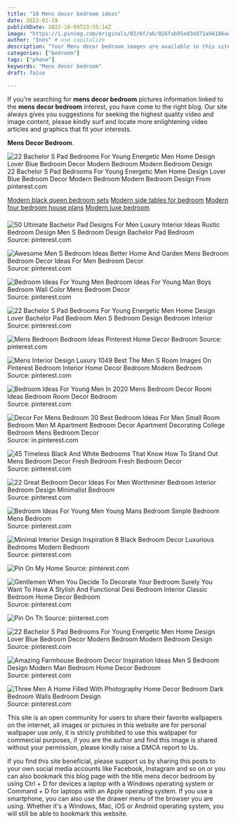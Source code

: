 ```yaml
---
title: "18 Mens decor bedroom ideas"
date: 2022-01-19
publishDate: 2022-10-09T23:55:14Z
image: "https://i.pinimg.com/originals/02/6f/ab/026fab95ed3dd71a94186ad9f12cb25f.jpg"
author: "Ines" # use capitalize
description: "Your Mens decor bedroom images are available in this site. Mens decor bedroom are a topic that is being searched for and liked by netizens today. You can Get the Mens decor bedroom files here. Download all free vectors."
categories: ["bedroom"]
tags: ["phone"]
keywords: "Mens decor bedroom"
draft: false

---
```


If you're searching for **mens decor bedroom** pictures information linked to the **mens decor bedroom** interest, you have come to the right  blog.  Our site always  gives you  suggestions  for seeking  the highest  quality video and image  content, please kindly surf and locate more enlightening video articles and graphics  that fit your interests.

**Mens Decor Bedroom**. 

![22 Bachelor S Pad Bedrooms For Young Energetic Men Home Design Lover Blue Bedroom Decor Modern Bedroom Modern Bedroom Design](https://i.pinimg.com/736x/62/1a/72/621a72f68c050c2ac12f14c09fac4290--mens-bedroom-design-bedroom-interior-design.jpg "22 Bachelor S Pad Bedrooms For Young Energetic Men Home Design Lover Blue Bedroom Decor Modern Bedroom Modern Bedroom Design")
22 Bachelor S Pad Bedrooms For Young Energetic Men Home Design Lover Blue Bedroom Decor Modern Bedroom Modern Bedroom Design From pinterest.com

[Modern black queen bedroom sets](/modern-black-queen-bedroom-sets/)
[Modern side tables for bedroom](/modern-side-tables-for-bedroom/)
[Modern four bedroom house plans](/modern-four-bedroom-house-plans/)
[Modern luxe bedroom](/modern-luxe-bedroom/)



### 

 


![50 Ultimate Bachelor Pad Designs For Men Luxury Interior Ideas Rustic Bedroom Design Men S Bedroom Design Bachelor Pad Bedroom](https://i.pinimg.com/564x/c1/74/9d/c1749dd7fc7bc322051d89afa6b78839.jpg "50 Ultimate Bachelor Pad Designs For Men Luxury Interior Ideas Rustic Bedroom Design Men S Bedroom Design Bachelor Pad Bedroom")
Source: pinterest.com

 

![Awesome Men S Bedroom Ideas Better Home And Garden Mens Bedroom Bedroom Decor Ideas For Men Bedroom Decor](https://i.pinimg.com/originals/4a/0d/c2/4a0dc2c71cbc13c070ad1279607a3ea9.jpg "Awesome Men S Bedroom Ideas Better Home And Garden Mens Bedroom Bedroom Decor Ideas For Men Bedroom Decor")
Source: pinterest.com

 

![Bedroom Ideas For Young Men Bedroom Ideas For Young Man Boys Bedroom Wall Color Mens Bedroom Decor](https://i.pinimg.com/736x/9d/5b/93/9d5b935cbd039ba7ed0b07ec2984169f.jpg "Bedroom Ideas For Young Men Bedroom Ideas For Young Man Boys Bedroom Wall Color Mens Bedroom Decor")
Source: pinterest.com

 

![22 Bachelor S Pad Bedrooms For Young Energetic Men Home Design Lover Bachelor Pad Bedroom Men S Bedroom Design Bedroom Interior](https://i.pinimg.com/originals/2a/b4/80/2ab480f4b648b1e591c670f4a2a561a7.jpg "22 Bachelor S Pad Bedrooms For Young Energetic Men Home Design Lover Bachelor Pad Bedroom Men S Bedroom Design Bedroom Interior")
Source: pinterest.com

 

![Mens Bedroom Bedroom Ideas Pinterest Home Decor Bedroom](https://i.pinimg.com/originals/df/2f/44/df2f44064a09b8a95ed8713a3af5fc3b.jpg "Mens Bedroom Bedroom Ideas Pinterest Home Decor Bedroom")
Source: pinterest.com

 

![Mens Interior Design Luxury 1049 Best The Men S Room Images On Pinterest Bedroom Interior Home Decor Bedroom Modern Bedroom](https://i.pinimg.com/736x/81/86/c4/8186c41ff22cf174a969ab825e1fc6c0.jpg "Mens Interior Design Luxury 1049 Best The Men S Room Images On Pinterest Bedroom Interior Home Decor Bedroom Modern Bedroom")
Source: pinterest.com

 

![Bedroom Ideas For Young Men In 2020 Mens Bedroom Decor Room Ideas Bedroom Room Decor Bedroom](https://i.pinimg.com/originals/52/03/90/520390d9b35c52c8e1727cf9a74bc403.jpg "Bedroom Ideas For Young Men In 2020 Mens Bedroom Decor Room Ideas Bedroom Room Decor Bedroom")
Source: pinterest.com

 

![Decor For Mens Bedroom 30 Best Bedroom Ideas For Men Small Room Bedroom Men M Apartment Bedroom Decor Apartment Decorating College Bedroom Mens Bedroom Decor](https://i.pinimg.com/originals/9f/25/e9/9f25e94e225b3721aa99f7576750b9e6.jpg "Decor For Mens Bedroom 30 Best Bedroom Ideas For Men Small Room Bedroom Men M Apartment Bedroom Decor Apartment Decorating College Bedroom Mens Bedroom Decor")
Source: in.pinterest.com

 

![45 Timeless Black And White Bedrooms That Know How To Stand Out Mens Bedroom Decor Fresh Bedroom Fresh Bedroom Decor](https://i.pinimg.com/originals/49/16/3e/49163eb8bbc873850a01aaee3e5f791e.jpg "45 Timeless Black And White Bedrooms That Know How To Stand Out Mens Bedroom Decor Fresh Bedroom Fresh Bedroom Decor")
Source: pinterest.com

 

![22 Great Bedroom Decor Ideas For Men Worthminer Bedroom Interior Bedroom Design Minimalist Bedroom](https://i.pinimg.com/originals/b8/18/62/b81862a381d744ccc7ce29ef7abe4a3f.jpg "22 Great Bedroom Decor Ideas For Men Worthminer Bedroom Interior Bedroom Design Minimalist Bedroom")
Source: pinterest.com

 

![Bedroom Ideas For Young Men Young Mans Bedroom Simple Bedroom Mens Bedroom](https://i.pinimg.com/736x/46/76/37/467637317bb7eb263ed63a1fd6b34dc7.jpg "Bedroom Ideas For Young Men Young Mans Bedroom Simple Bedroom Mens Bedroom")
Source: pinterest.com

 

![Minimal Interior Design Inspiration 8 Black Bedroom Decor Luxurious Bedrooms Modern Bedroom](https://i.pinimg.com/736x/a7/9a/7c/a79a7c6185acc51eefa9ccc79a271c28--interior-design-inspiration-interiordesign.jpg "Minimal Interior Design Inspiration 8 Black Bedroom Decor Luxurious Bedrooms Modern Bedroom")
Source: pinterest.com

 

![Pin On My Home](https://i.pinimg.com/originals/3d/30/0f/3d300f0c150175b7ebc5fd94305f0513.jpg "Pin On My Home")
Source: pinterest.com

 

![Gentlemen When You Decide To Decorate Your Bedroom Surely You Want To Have A Stylish And Functional Desi Bedroom Interior Classic Bedroom Home Decor Bedroom](https://i.pinimg.com/736x/b1/64/3f/b1643f81d55aaff7ecb8545acd3cfd52.jpg "Gentlemen When You Decide To Decorate Your Bedroom Surely You Want To Have A Stylish And Functional Desi Bedroom Interior Classic Bedroom Home Decor Bedroom")
Source: pinterest.com

 

![Pin On Th](https://i.pinimg.com/originals/59/eb/ad/59ebadd817f7bc8d807ad5f3f607c0e8.jpg "Pin On Th")
Source: pinterest.com

 

![22 Bachelor S Pad Bedrooms For Young Energetic Men Home Design Lover Blue Bedroom Decor Modern Bedroom Modern Bedroom Design](https://i.pinimg.com/736x/62/1a/72/621a72f68c050c2ac12f14c09fac4290--mens-bedroom-design-bedroom-interior-design.jpg "22 Bachelor S Pad Bedrooms For Young Energetic Men Home Design Lover Blue Bedroom Decor Modern Bedroom Modern Bedroom Design")
Source: pinterest.com

 

![Amazing Farmhouse Bedroom Decor Inspiration Ideas Men S Bedroom Design Modern Man Bedroom Home Decor Bedroom](https://i.pinimg.com/564x/97/80/0c/97800cbd97f9e663948cdf80125258ca.jpg "Amazing Farmhouse Bedroom Decor Inspiration Ideas Men S Bedroom Design Modern Man Bedroom Home Decor Bedroom")
Source: pinterest.com

 

![Three Men A Home Filled With Photography Home Decor Bedroom Dark Bedroom Walls Bedroom Design](https://i.pinimg.com/originals/02/6f/ab/026fab95ed3dd71a94186ad9f12cb25f.jpg "Three Men A Home Filled With Photography Home Decor Bedroom Dark Bedroom Walls Bedroom Design")
Source: pinterest.com

 

This site is an open community for users to share their favorite wallpapers on the internet, all images or pictures in this website are for personal wallpaper use only, it is stricly prohibited to use this wallpaper for commercial purposes, if you are the author and find this image is shared without your permission, please kindly raise a DMCA report to Us.

If you find this site beneficial, please support us by sharing this posts to your own social media accounts like Facebook, Instagram and so on or you can also bookmark this blog page with the title mens decor bedroom by using Ctrl + D for devices a laptop with a Windows operating system or Command + D for laptops with an Apple operating system. If you use a smartphone, you can also use the drawer menu of the browser you are using. Whether it's a Windows, Mac, iOS or Android operating system, you will still be able to bookmark this website.
